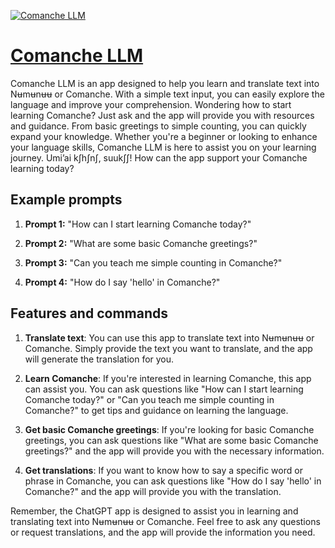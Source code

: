[![Comanche LLM](https://files.oaiusercontent.com/file-bn8Z6sigwtLnc3CIKTo53UMO?se=2123-10-21T21%3A05%3A42Z&sp=r&sv=2021-08-06&sr=b&rscc=max-age%3D31536000%2C%20immutable&rscd=attachment%3B%20filename%3DFlag_of_the_Comanche_Nation.svg.png&sig=tp1XnKdoKh0u6f%2BzdJKDqAaeAS/8iBZHo7mkG1fTpzA%3D)](https://chat.openai.com/g/g-pNhaZSt9e-comanche-llm)

# [Comanche LLM](https://chat.openai.com/g/g-pNhaZSt9e-comanche-llm)

Comanche LLM is an app designed to help you learn and translate text into Nʉmʉnʉʉ or Comanche. With a simple text input, you can easily explore the language and improve your comprehension. Wondering how to start learning Comanche? Just ask and the app will provide you with resources and guidance. From basic greetings to simple counting, you can quickly expand your knowledge. Whether you're a beginner or looking to enhance your language skills, Comanche LLM is here to assist you on your learning journey. Umiʼai kʃhʃnʃ, suukʃʃ! How can the app support your Comanche learning today?

## Example prompts

1. **Prompt 1:** "How can I start learning Comanche today?"

2. **Prompt 2:** "What are some basic Comanche greetings?"

3. **Prompt 3:** "Can you teach me simple counting in Comanche?"

4. **Prompt 4:** "How do I say 'hello' in Comanche?"

## Features and commands

1. **Translate text**: You can use this app to translate text into Nʉmʉnʉʉ or Comanche. Simply provide the text you want to translate, and the app will generate the translation for you.

2. **Learn Comanche**: If you're interested in learning Comanche, this app can assist you. You can ask questions like "How can I start learning Comanche today?" or "Can you teach me simple counting in Comanche?" to get tips and guidance on learning the language.

3. **Get basic Comanche greetings**: If you're looking for basic Comanche greetings, you can ask questions like "What are some basic Comanche greetings?" and the app will provide you with the necessary information.

4. **Get translations**: If you want to know how to say a specific word or phrase in Comanche, you can ask questions like "How do I say 'hello' in Comanche?" and the app will provide you with the translation.

Remember, the ChatGPT app is designed to assist you in learning and translating text into Nʉmʉnʉʉ or Comanche. Feel free to ask any questions or request translations, and the app will provide the information you need.